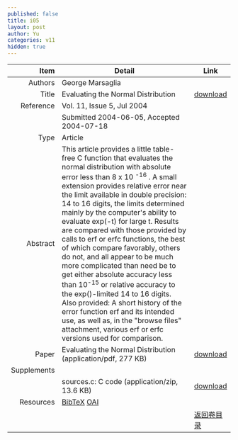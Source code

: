 ```yaml
---
published: false
title: i05
layout: post
author: Yu
categories: v11
hidden: true
---
```


| Item | Detail | Link |
|---:|---|---|
| Authors | George Marsaglia| |
| Title |Evaluating the Normal Distribution | [download](http://www.jstatsoft.org/v11/i05/paper) |
| Reference |Vol. 11, Issue 5, Jul 2004 | |
| | Submitted 2004-06-05, Accepted 2004-07-18| | 
| Type | Article| |
| Abstract | This article provides a little table-free C function that evaluates the normal distribution with absolute error less than 8 x 10 <sup>-16</sup> . A small extension provides relative error near the limit available in double precision: 14 to 16 digits, the limits determined mainly by the computer's ability to evaluate exp(-t) for large t. Results are compared with those provided by calls to erf or erfc functions, the best of which compare favorably, others do not, and all appear to be much more complicated than need be to get either absolute accuracy less than 10<sup>-15</sup> or relative accuracy to the exp()-limited 14 to 16 digits. Also provided: A short history of the error function erf and its intended use, as well as, in the "browse files" attachment, various erf or erfc versions used for comparison.| |
| Paper | Evaluating the Normal Distribution  (application/pdf, 277 KB)| [download](http://www.jstatsoft.org/v11/i05/paper) |
| Supplements | | |
| |sources.c: C code  (application/zip, 13.6 KB)|  [download](http://www.jstatsoft.org/v11/i05/supp/1) |
| Resources | [BibTeX](http://www.jstatsoft.org/v11/i05/bibtex) [OAI](http://www.jstatsoft.org/oai?verb=GetRecord&identifier=oai.jstatsoft/v11/i05&prefix=oai_dc)| |
| |  | [返回卷目录]({{site.baseurl}}/volume/v11.html) |